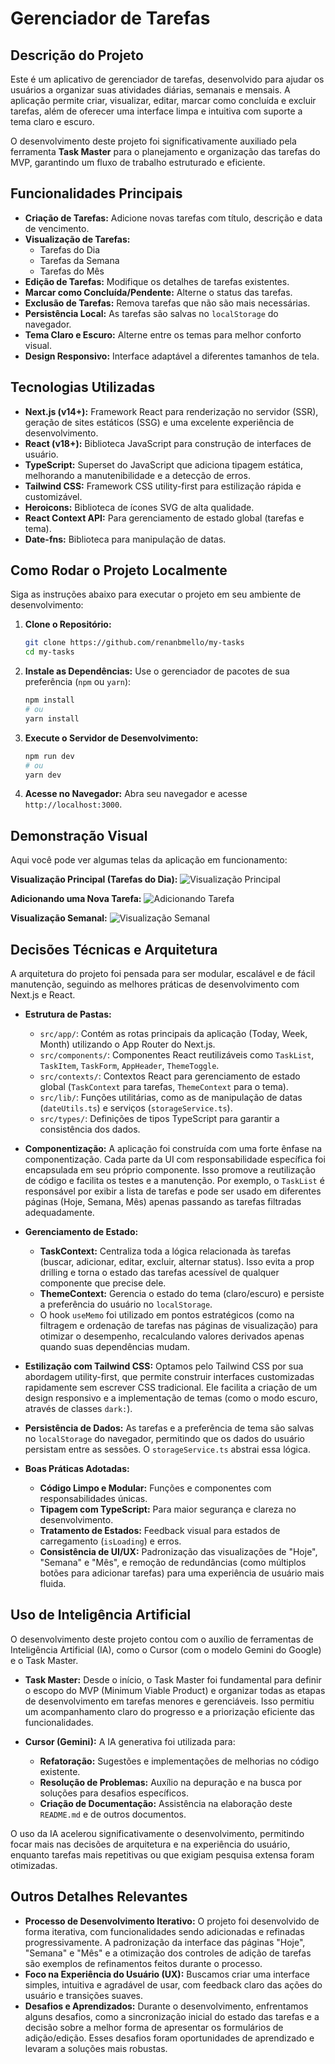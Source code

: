 # Gerenciador de Tarefas

## Descrição do Projeto

Este é um aplicativo de gerenciador de tarefas, desenvolvido para ajudar os usuários a organizar suas atividades diárias, semanais e mensais. A aplicação permite criar, visualizar, editar, marcar como concluída e excluir tarefas, além de oferecer uma interface limpa e intuitiva com suporte a tema claro e escuro.

O desenvolvimento deste projeto foi significativamente auxiliado pela ferramenta **Task Master** para o planejamento e organização das tarefas do MVP, garantindo um fluxo de trabalho estruturado e eficiente.

## Funcionalidades Principais

*   **Criação de Tarefas:** Adicione novas tarefas com título, descrição e data de vencimento.
*   **Visualização de Tarefas:**
    *   Tarefas do Dia
    *   Tarefas da Semana
    *   Tarefas do Mês
*   **Edição de Tarefas:** Modifique os detalhes de tarefas existentes.
*   **Marcar como Concluída/Pendente:** Alterne o status das tarefas.
*   **Exclusão de Tarefas:** Remova tarefas que não são mais necessárias.
*   **Persistência Local:** As tarefas são salvas no `localStorage` do navegador.
*   **Tema Claro e Escuro:** Alterne entre os temas para melhor conforto visual.
*   **Design Responsivo:** Interface adaptável a diferentes tamanhos de tela.

## Tecnologias Utilizadas

*   **Next.js (v14+):** Framework React para renderização no servidor (SSR), geração de sites estáticos (SSG) e uma excelente experiência de desenvolvimento.
*   **React (v18+):** Biblioteca JavaScript para construção de interfaces de usuário.
*   **TypeScript:** Superset do JavaScript que adiciona tipagem estática, melhorando a manutenibilidade e a detecção de erros.
*   **Tailwind CSS:** Framework CSS utility-first para estilização rápida e customizável.
*   **Heroicons:** Biblioteca de ícones SVG de alta qualidade.
*   **React Context API:** Para gerenciamento de estado global (tarefas e tema).
*   **Date-fns:** Biblioteca para manipulação de datas.

## Como Rodar o Projeto Localmente

Siga as instruções abaixo para executar o projeto em seu ambiente de desenvolvimento:

1.  **Clone o Repositório:**
    ```bash
    git clone https://github.com/renanbmello/my-tasks
    cd my-tasks
    ```

2.  **Instale as Dependências:**
    Use o gerenciador de pacotes de sua preferência (`npm` ou `yarn`):
    ```bash
    npm install
    # ou
    yarn install
    ```

3.  **Execute o Servidor de Desenvolvimento:**
    ```bash
    npm run dev
    # ou
    yarn dev
    ```

4.  **Acesse no Navegador:**
    Abra seu navegador e acesse `http://localhost:3000`.

## Demonstração Visual

Aqui você pode ver algumas telas da aplicação em funcionamento:

**Visualização Principal (Tarefas do Dia):**
![Visualização Principal](public/assets/today.png)

**Adicionando uma Nova Tarefa:**
![Adicionando Tarefa](public/assets/week_task.png)

**Visualização Semanal:**
![Visualização Semanal](public/assets/week.png)


## Decisões Técnicas e Arquitetura

A arquitetura do projeto foi pensada para ser modular, escalável e de fácil manutenção, seguindo as melhores práticas de desenvolvimento com Next.js e React.

*   **Estrutura de Pastas:**
    *   `src/app/`: Contém as rotas principais da aplicação (Today, Week, Month) utilizando o App Router do Next.js.
    *   `src/components/`: Componentes React reutilizáveis como `TaskList`, `TaskItem`, `TaskForm`, `AppHeader`, `ThemeToggle`.
    *   `src/contexts/`: Contextos React para gerenciamento de estado global (`TaskContext` para tarefas, `ThemeContext` para o tema).
    *   `src/lib/`: Funções utilitárias, como as de manipulação de datas (`dateUtils.ts`) e serviços (`storageService.ts`).
    *   `src/types/`: Definições de tipos TypeScript para garantir a consistência dos dados.

*   **Componentização:**
    A aplicação foi construída com uma forte ênfase na componentização. Cada parte da UI com responsabilidade específica foi encapsulada em seu próprio componente. Isso promove a reutilização de código e facilita os testes e a manutenção. Por exemplo, o `TaskList` é responsável por exibir a lista de tarefas e pode ser usado em diferentes páginas (Hoje, Semana, Mês) apenas passando as tarefas filtradas adequadamente.

*   **Gerenciamento de Estado:**
    *   **TaskContext:** Centraliza toda a lógica relacionada às tarefas (buscar, adicionar, editar, excluir, alternar status). Isso evita a prop drilling e torna o estado das tarefas acessível de qualquer componente que precise dele.
    *   **ThemeContext:** Gerencia o estado do tema (claro/escuro) e persiste a preferência do usuário no `localStorage`.
    *   O hook `useMemo` foi utilizado em pontos estratégicos (como na filtragem e ordenação de tarefas nas páginas de visualização) para otimizar o desempenho, recalculando valores derivados apenas quando suas dependências mudam.

*   **Estilização com Tailwind CSS:**
    Optamos pelo Tailwind CSS por sua abordagem utility-first, que permite construir interfaces customizadas rapidamente sem escrever CSS tradicional. Ele facilita a criação de um design responsivo e a implementação de temas (como o modo escuro, através de classes `dark:`).

*   **Persistência de Dados:**
    As tarefas e a preferência de tema são salvas no `localStorage` do navegador, permitindo que os dados do usuário persistam entre as sessões. O `storageService.ts` abstrai essa lógica.

*   **Boas Práticas Adotadas:**
    *   **Código Limpo e Modular:** Funções e componentes com responsabilidades únicas.
    *   **Tipagem com TypeScript:** Para maior segurança e clareza no desenvolvimento.
    *   **Tratamento de Estados:** Feedback visual para estados de carregamento (`isLoading`) e erros.
    *   **Consistência de UI/UX:** Padronização das visualizações de "Hoje", "Semana" e "Mês", e remoção de redundâncias (como múltiplos botões para adicionar tarefas) para uma experiência de usuário mais fluida.

## Uso de Inteligência Artificial

O desenvolvimento deste projeto contou com o auxílio de ferramentas de Inteligência Artificial (IA), como o Cursor (com o modelo Gemini do Google) e o Task Master.

*   **Task Master:** Desde o início, o Task Master foi fundamental para definir o escopo do MVP (Minimum Viable Product) e organizar todas as etapas de desenvolvimento em tarefas menores e gerenciáveis. Isso permitiu um acompanhamento claro do progresso e a priorização eficiente das funcionalidades.

*   **Cursor (Gemini):** A IA generativa foi utilizada para:
    *   **Refatoração:** Sugestões e implementações de melhorias no código existente.
    *   **Resolução de Problemas:** Auxílio na depuração e na busca por soluções para desafios específicos.
    *   **Criação de Documentação:** Assistência na elaboração deste `README.md` e de outros documentos.

O uso da IA acelerou significativamente o desenvolvimento, permitindo focar mais nas decisões de arquitetura e na experiência do usuário, enquanto tarefas mais repetitivas ou que exigiam pesquisa extensa foram otimizadas.

## Outros Detalhes Relevantes

*   **Processo de Desenvolvimento Iterativo:** O projeto foi desenvolvido de forma iterativa, com funcionalidades sendo adicionadas e refinadas progressivamente. A padronização da interface das páginas "Hoje", "Semana" e "Mês" e a otimização dos controles de adição de tarefas são exemplos de refinamentos feitos durante o processo.
*   **Foco na Experiência do Usuário (UX):** Buscamos criar uma interface simples, intuitiva e agradável de usar, com feedback claro das ações do usuário e transições suaves.
*   **Desafios e Aprendizados:** Durante o desenvolvimento, enfrentamos alguns desafios, como a sincronização inicial do estado das tarefas e a decisão sobre a melhor forma de apresentar os formulários de adição/edição. Esses desafios foram oportunidades de aprendizado e levaram a soluções mais robustas.

